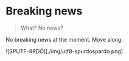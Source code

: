 # Breaking news

> What? No news?

No breaking news at the moment. Move along.

![SPUTF-8RDÖ][./img/utf8-spurdospardo.png]
